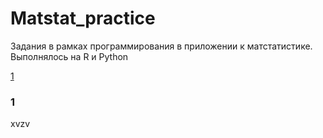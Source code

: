 # Matstat_practice
Задания в рамках программирования в приложении к матстатистике. Выполнялось на R и Python

[1](#1)

### 1

xvzv
